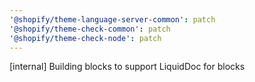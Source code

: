 ```yaml
---
'@shopify/theme-language-server-common': patch
'@shopify/theme-check-common': patch
'@shopify/theme-check-node': patch
---
```


[internal] Building blocks to support LiquidDoc for blocks
